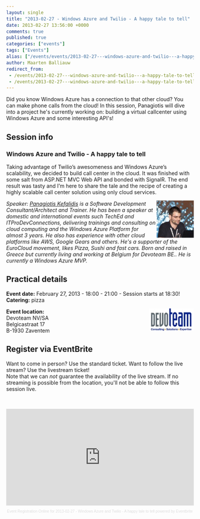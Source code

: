 ```yaml
---
layout: single
title: "2013-02-27 - Windows Azure and Twilio - A happy tale to tell"
date: 2013-02-27 13:56:00 +0000
comments: true
published: true
categories: ["events"]
tags: ["Events"]
alias: ["/events/events/2013-02-27---windows-azure-and-twilio---a-happy-tale-to-tell"]
author: Maarten Balliauw
redirect_from:
 - /events/2013-02-27---windows-azure-and-twilio---a-happy-tale-to-tell.html
 - /events/2013-02-27---windows-azure-and-twilio---a-happy-tale-to-tell.html
---
```


<p>Did you know Windows Azure has a connection to that other cloud? You can make phone calls from the cloud! In this session, Panagiotis will dive into a project he's currently working on: building a virtual callcenter using Windows Azure and some interesting API's!</p>
<h2>Session info</h2>
<h3>Windows Azure and Twilio - A happy tale to tell</h3>
<p>Taking advantage of Twilio&rsquo;s awesomeness and Windows Azure&rsquo;s scalability, we decided to build call center in the cloud. It was finished with some salt from ASP.NET MVC Web API and bonded with SignalR. The end result was tasty and I&rsquo;m here to share the tale and the recipe of creating a highly scalable call center solution using only cloud services.</p>
<p><em><img width="100" align="right" alt="Panagiotis Kefalidis" src="/assets/media/speakers/panagiotis-kefalidis.jpg">Speaker: <a href="https://www.kefalidis.me/" target="_blank">Panagiotis Kefalidis</a> is a Software Development Consultant/Architect and Trainer. He has been a speaker at domestic and international events such TechEd and ITProDevConnections, delivering trainings and consulting on cloud computing and the Windows Azure Platform for almost 3 years. He also has experience with other cloud platforms like AWS, Google Gears and others. He's a supporter of the EuroCloud movement, likes Pizza, Sushi and fast cars. Born and raised in Greece but currently living and working at Belgium for Devoteam BE.. He is currently a Windows Azure MVP.</em></p>
<h2>Practical details</h2>
<p><strong>Event date:</strong>&nbsp;February 27, 2013 - 18:00 - 21:00 - Session starts at 18:30!<br><strong>Catering:</strong> pizza</p>
<p><strong><a href="https://www.devoteam.be" target="_blank"><img width="120" height="60" align="right" alt="" src="/assets/media/sponsors/logo-devoteam.jpg"></a>Event location:<br></strong>Devoteam NV/SA<br> Belgicastraat 17<br> B-1930 Zaventem</p>
<h2>Register via EventBrite</h2>
<p>Want to come in person? Use the standard ticket. Want to follow the live stream? Use the livestream ticket!<br>Note that&nbsp;we can <em>not</em> guarantee the availability of the live stream. If no streaming is possible from the location, you'll not be able to follow this session live.</p>
<p>&nbsp;</p>
<div style="width: 100%; text-align: left;"><iframe width="100%" height="260" src="https://www.eventbrite.com/tickets-external?eid=5213130614&amp;ref=etckt&amp;v=2" frameborder="0" marginwidth="5" marginheight="5" scrolling="auto" vspace="0" hspace="0" allowtransparency="true"></iframe>
<div style="font-family: Helvetica, Arial; font-size: 10px; padding: 5px 0 5px; margin: 2px; width: 100%; text-align: left;"><a style="color: #ddd; text-decoration: none;" href="https://www.eventbrite.com/r/etckt" target="_blank">Event Registration Online</a><span style="color: #ddd;"> for </span><a style="color: #ddd; text-decoration: none;" href="https://www.eventbrite.com/event/5213130614?ref=etckt" target="_blank">2013-02-27 - Windows Azure and Twilio - A happy tale to tell</a> <span style="color: #ddd;">powered by</span> <a style="color: #ddd; text-decoration: none;" href="https://www.eventbrite.com?ref=etckt" target="_blank">Eventbrite</a></div>
</div>







